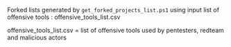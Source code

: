 Forked lists generated by `get_forked_projects_list.ps1` using input list of offensive tools :  offensive_tools_list.csv

offensive_tools_list.csv = list of offensive tools used by pentesters, redteam and malicious actors
